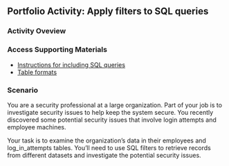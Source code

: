 ## Portfolio Activity: Apply filters to SQL queries

### Activity Oveview

### Access Supporting Materials
- [Instructions for including SQL queries](https://github.com/kevin-tran-tech/Google-Cybersecurity/blob/main/Apply%20filters%20to%20SQL%20queries/Instructions%20for%20including%20SQL%20queries.pdf)
- [Table formats](https://github.com/kevin-tran-tech/Google-Cybersecurity/blob/main/Apply%20filters%20to%20SQL%20queries/Table%20formats.pdf)

### Scenario

You are a security professional at a large organization. Part of your job is to investigate security issues to help keep the system secure. You recently discovered some potential security issues that involve login attempts and employee machines.

Your task is to examine the organization’s data in their employees and log_in_attempts tables. You’ll need to use SQL filters to retrieve records from different datasets and investigate the potential security issues.
